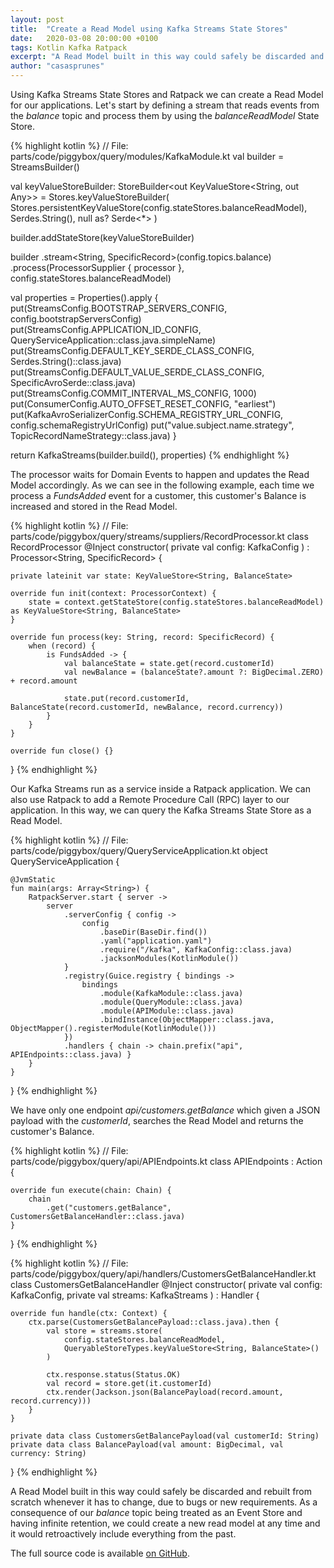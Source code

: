 ```yaml
---
layout: post
title:  "Create a Read Model using Kafka Streams State Stores"
date:   2020-03-08 20:00:00 +0100
tags: Kotlin Kafka Ratpack
excerpt: "A Read Model built in this way could safely be discarded and rebuilt from scratch whenever it has to change, due to bugs or new requirements."
author: "casasprunes"
---
```

Using Kafka Streams State Stores and Ratpack we can create a Read Model for our applications. Let's start by defining a stream that reads events from the *balance* topic and process them by using the *balanceReadModel* State Store.

{% highlight kotlin %}
// File: parts/code/piggybox/query/modules/KafkaModule.kt
val builder = StreamsBuilder()

val keyValueStoreBuilder: StoreBuilder<out KeyValueStore<String, out Any>> =
    Stores.keyValueStoreBuilder(
        Stores.persistentKeyValueStore(config.stateStores.balanceReadModel),
        Serdes.String(),
        null as? Serde<*>
    )

builder.addStateStore(keyValueStoreBuilder)

builder
    .stream<String, SpecificRecord>(config.topics.balance)
    .process(ProcessorSupplier { processor }, config.stateStores.balanceReadModel)

val properties = Properties().apply {
    put(StreamsConfig.BOOTSTRAP_SERVERS_CONFIG, config.bootstrapServersConfig)
    put(StreamsConfig.APPLICATION_ID_CONFIG, QueryServiceApplication::class.java.simpleName)
    put(StreamsConfig.DEFAULT_KEY_SERDE_CLASS_CONFIG, Serdes.String()::class.java)
    put(StreamsConfig.DEFAULT_VALUE_SERDE_CLASS_CONFIG, SpecificAvroSerde::class.java)
    put(StreamsConfig.COMMIT_INTERVAL_MS_CONFIG, 1000)
    put(ConsumerConfig.AUTO_OFFSET_RESET_CONFIG, "earliest")
    put(KafkaAvroSerializerConfig.SCHEMA_REGISTRY_URL_CONFIG, config.schemaRegistryUrlConfig)
    put("value.subject.name.strategy", TopicRecordNameStrategy::class.java)
}

return KafkaStreams(builder.build(), properties)
{% endhighlight %}

The processor waits for Domain Events to happen and updates the Read Model accordingly. 
As we can see in the following example, each time we process a *FundsAdded* event for a customer, this customer's Balance is increased and stored in the Read Model.

{% highlight kotlin %}
// File: parts/code/piggybox/query/streams/suppliers/RecordProcessor.kt
class RecordProcessor @Inject constructor(
    private val config: KafkaConfig
) : Processor<String, SpecificRecord> {

    private lateinit var state: KeyValueStore<String, BalanceState>

    override fun init(context: ProcessorContext) {
        state = context.getStateStore(config.stateStores.balanceReadModel) as KeyValueStore<String, BalanceState>
    }

    override fun process(key: String, record: SpecificRecord) {
        when (record) {
            is FundsAdded -> {
                val balanceState = state.get(record.customerId)
                val newBalance = (balanceState?.amount ?: BigDecimal.ZERO) + record.amount

                state.put(record.customerId, BalanceState(record.customerId, newBalance, record.currency))
            }
        }
    }

    override fun close() {}
}
{% endhighlight %}

Our Kafka Streams run as a service inside a Ratpack application. We can also use Ratpack to add a Remote Procedure Call (RPC) layer to our application. In this way, we can query the Kafka Streams State Store as a Read Model. 

{% highlight kotlin %}
// File: parts/code/piggybox/query/QueryServiceApplication.kt
object QueryServiceApplication {

    @JvmStatic
    fun main(args: Array<String>) {
        RatpackServer.start { server ->
            server
                .serverConfig { config ->
                    config
                        .baseDir(BaseDir.find())
                        .yaml("application.yaml")
                        .require("/kafka", KafkaConfig::class.java)
                        .jacksonModules(KotlinModule())
                }
                .registry(Guice.registry { bindings ->
                    bindings
                        .module(KafkaModule::class.java)
                        .module(QueryModule::class.java)
                        .module(APIModule::class.java)
                        .bindInstance(ObjectMapper::class.java, ObjectMapper().registerModule(KotlinModule()))
                })
                .handlers { chain -> chain.prefix("api", APIEndpoints::class.java) }
        }
    }
}
{% endhighlight %}

We have only one endpoint *api/customers.getBalance* which given a JSON payload with the *customerId*, searches the Read Model and returns the customer's Balance.

{% highlight kotlin %}
// File: parts/code/piggybox/query/api/APIEndpoints.kt
class APIEndpoints : Action<Chain> {

    override fun execute(chain: Chain) {
        chain
            .get("customers.getBalance", CustomersGetBalanceHandler::class.java)
    }
}
{% endhighlight %}

{% highlight kotlin %}
// File: parts/code/piggybox/query/api/handlers/CustomersGetBalanceHandler.kt
class CustomersGetBalanceHandler @Inject constructor(
    private val config: KafkaConfig,
    private val streams: KafkaStreams
) : Handler {

    override fun handle(ctx: Context) {
        ctx.parse(CustomersGetBalancePayload::class.java).then {
            val store = streams.store(
                config.stateStores.balanceReadModel,
                QueryableStoreTypes.keyValueStore<String, BalanceState>()
            )

            ctx.response.status(Status.OK)
            val record = store.get(it.customerId)
            ctx.render(Jackson.json(BalancePayload(record.amount, record.currency)))
        }
    }

    private data class CustomersGetBalancePayload(val customerId: String)
    private data class BalancePayload(val amount: BigDecimal, val currency: String)
}
{% endhighlight %}

A Read Model built in this way could safely be discarded and rebuilt from scratch whenever it has to change, due to bugs or new requirements. 
As a consequence of our *balance* topic being treated as an Event Store and having infinite retention, we could create a new read model at any time and it would retroactively include everything from the past.

The full source code is available [on GitHub][github].

[github]: https://github.com/casasprunes/piggybox
